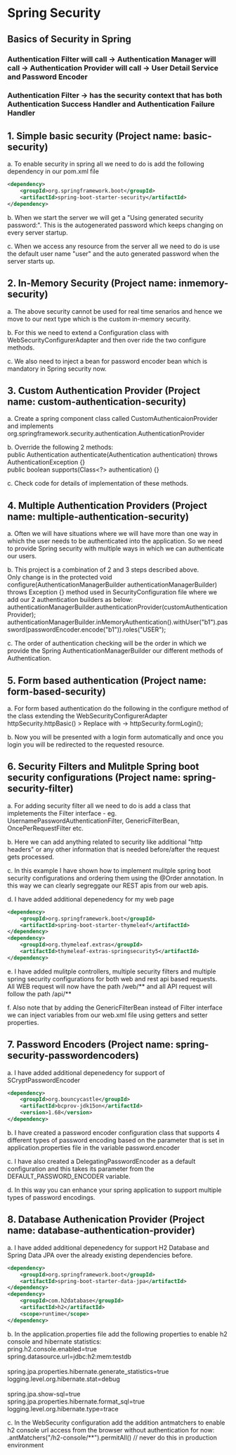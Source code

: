 # Spring Security  
## Basics of Security in Spring  
### Authentication Filter will call ->  Authentication Manager will call -> Authentication Provider will call -> User Detail Service and Password Encoder  
### Authentication Filter -> has the security context that has both Authentication Success Handler and Authentication Failure Handler  

## 1. Simple basic security (Project name: basic-security)  

a. To enable security in spring all we need to do is add the following dependency in our pom.xml file 
```xml  
<dependency>  
	<groupId>org.springframework.boot</groupId>  
	<artifactId>spring-boot-starter-security</artifactId>  
</dependency>  
```  

b. When we start the server we will get a "Using generated security password:". This is the autogenerated password which keeps changing on every server startup.  

c. When we access any resource from the server all we need to do is use the default user name "user" and the auto generated password when the server starts up.  

## 2. In-Memory Security (Project name: inmemory-security)   

a. The above security cannot be used for real time senarios and hence we move to our next type which is the custom in-memory security.    

b. For this we need to extend a Configuration class with WebSecurityConfigurerAdapter and then over ride the two configure methods.   

c. We also need to inject a bean for password encoder bean which is mandatory in Spring security now.  

## 3. Custom Authentication Provider (Project name: custom-authentication-security)  

a. Create a spring component class called CustomAuthenticaionProvider and implements org.springframework.security.authentication.AuthenticationProvider  

b. Override the following 2 methods:  
public Authentication authenticate(Authentication authentication) throws AuthenticationException {}  
public boolean supports(Class<?> authentication) {}  

c. Check code for details of implementation of these methods.  

## 4. Multiple Authentication Providers (Project name: multiple-authentication-security)  

a. Often we will have situations where we will have more than one way in which the user needs to be authenticated into the application. So we need to provide Spring security with multiple ways in which we can authenticate our users.  

b. This project is a combination of 2 and 3 steps described above.    
Only change is in the protected void configure(AuthenticationManagerBuilder authenticationManagerBuilder) throws Exception {}  method used in SecurityConfiguration file where we add our 2 authentication builders as below:    
authenticationManagerBuilder.authenticationProvider(customAuthenticationProvider);   
authenticationManagerBuilder.inMemoryAuthentication().withUser("b1").password(passwordEncoder.encode("b1")).roles("USER");    

c. The order of authentication checking will be the order in which we provide the Spring AuthenticationManagerBuilder our different methods of Authentication.   

## 5. Form based authentication (Project name: form-based-security)    
a. For form based authentication do the following in the configure method of the class extending the WebSecurityConfigurerAdapter     
httpSecurity.httpBasic() > Replace with  -> httpSecurity.formLogin();    

b. Now you will be presented with a login form automatically and once you login you will be redirected to the requested resource.   


## 6. Security Filters and Mulitple Spring boot security configurations (Project name: spring-security-filter)   
a. For adding security filter all we need to do is add a class that impletements the Filter interface - eg. UsernamePasswordAuthenticationFilter, GenericFilterBean, OncePerRequestFilter etc.   

b. Here we can add anything related to security like  additional "http headers" or any other information that is needed before/after the request gets processed.   

c. In this example I have shown how to implement mulitple spring boot security configurations and ordering them using the @Order annotation. In this way we can clearly segreggate our REST apis from our web apis.   

d. I have added additional depenedency for my web page    
```xml   
<dependency>
	<groupId>org.springframework.boot</groupId>
	<artifactId>spring-boot-starter-thymeleaf</artifactId>
</dependency> 
<dependency>
	<groupId>org.thymeleaf.extras</groupId>
	<artifactId>thymeleaf-extras-springsecurity5</artifactId>
</dependency>
```   

e. I have added mulitple controllers, multiple security filters and multiple spring security configurations for both web and rest api based requests.   
All WEB request will now have the path /web/** and all API request will follow the path /api/**    

f. Also note that by adding the GenericFilterBean instead of Filter interface we can inject variables from our web.xml file using getters and setter properties.       

## 7. Password Encoders (Project name: spring-security-passwordencoders)   
a. I have added additional depenedency for support of SCryptPasswordEncoder     
```xml   
<dependency>
    <groupId>org.bouncycastle</groupId>
    <artifactId>bcprov-jdk15on</artifactId>
    <version>1.68</version>
</dependency>
```   

b. I have created a password encoder configuration class that supports 4 different types of password encoding based on the parameter that is set in application.properties file in the variable password.encoder   

c. I have also created a DelegatingPasswordEncoder as a default configuration and this takes its parameter from the DEFAULT_PASSWORD_ENCODER variable.   

d. In this way you can enhance your spring application to support multiple types of password encodings.   

## 8. Database Authenication Provider (Project name: database-authentication-provider)   
a. I have added additional depenedency for support H2 Database and Spring Data JPA over the already existing dependencies before.     
```xml   
<dependency>
	<groupId>org.springframework.boot</groupId>
	<artifactId>spring-boot-starter-data-jpa</artifactId>
</dependency>
<dependency>
	<groupId>com.h2database</groupId>
	<artifactId>h2</artifactId>
	<scope>runtime</scope>
</dependency>
```  

b. In the application.properties file add the following properties to enable h2 console and hibernate statistics:   
pring.h2.console.enabled=true    
spring.datasource.url=jdbc:h2:mem:testdb    
&nbsp;    
spring.jpa.properties.hibernate.generate_statistics=true    
logging.level.org.hibernate.stat=debug    
&nbsp;    
spring.jpa.show-sql=true   
spring.jpa.properties.hibernate.format_sql=true   
logging.level.org.hibernate.type=trace    

c. In the WebSecurity configuration add the addition antmatchers to enable h2 console url access from the browser without authentication for now:    
.antMatchers("/h2-console/\*\*").permitAll()   // never do this in production environment      

